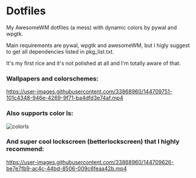 # Dotfiles
My AwesomeWM dotfiles (a mess) with dynamic colors by pywal and wpgtk. 

Main requirements are pywal, wpgtk and awesomeWM, but I higly suggest to get all dependencies listed in pkg_list.txt. 

It's my first rice and it's not polished at all and I'm totally aware of that.



### Wallpapers and colorschemes:

https://user-images.githubusercontent.com/33868960/144709751-101c4348-946e-4269-9f71-ba4dfd3e74af.mp4

### Also supports color ls:
![colorls](https://user-images.githubusercontent.com/33868960/144709637-02ea4725-2855-417a-aa69-bd5e3c3ebdf3.png)

### And super cool lockscreen (betterlockscreen) that I highly recommend:


https://user-images.githubusercontent.com/33868960/144709626-be7e7fb9-ac4c-44bd-8506-009c6feaa42b.mp4

